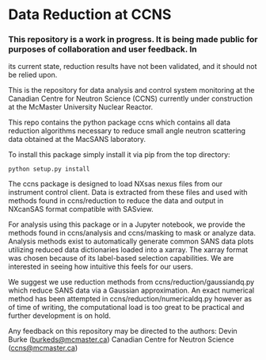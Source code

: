 # Data Reduction at CCNS

### This repository is a work in progress. It is being made public for purposes of collaboration and user feedback. In
its current state, reduction results have not been validated, and it should not be relied upon.

This is the repository for data analysis and control system monitoring at the Canadian Centre for Neutron Science 
(CCNS) currently under construction
at the McMaster University Nuclear Reactor.

This repo contains the python package ccns which contains all data reduction algorithms necessary to reduce small angle
neutron scattering data obtained at the MacSANS laboratory.

To install this package simply install it via pip from the top directory:

`python setup.py install`

The ccns package is designed to load NXsas nexus files from our instrument control client. Data is extracted from
these files and used with methods found in ccns/reduction to reduce the data and output in NXcanSAS format compatible
with SASview.

For analysis using this package or in a Jupyter notebook, we provide the methods found in ccns/analysis and ccns/masking 
to mask or analyze data. Analysis methods exist to automatically generate common SANS data plots utilizing reduced data 
dictionaries loaded into a xarray. The xarray format was chosen because of its label-based selection capabilities. We 
are interested in seeing how intuitive this feels for our users.

We suggest we use reduction methods from ccns/reduction/gaussiandq.py which reduce SANS data via a Gaussian
approximation. An exact numerical method has been attempted in ccns/reduction/numericaldq.py however as of time of
writing, the computational load is too great to be practical and further development is on hold.

Any feedback on this repository may be directed to the authors:
Devin Burke (burkeds@mcmaster.ca)
Canadian Centre for Neutron Science (ccns@mcmaster.ca)
